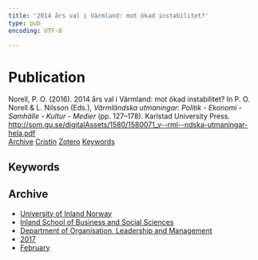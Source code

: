 ```yaml
---
title: '2014 års val i Värmland: mot ökad instabilitet?'
type: pub
encoding: UTF-8

---
```

<h1>Publication</h1>
<article id="csl-bib-container-4QRYQ2BB" class="csl-bib-container">
  <div class="csl-bib-body"> <div class="csl-entry">Norell, P. O. (2016). 2014 års val i Värmland: mot ökad instabilitet? In P. O. Norell &#38; L. Nilsson (Eds.), <i>Värmländska utmaningar: Politik - Ekonomi - Samhälle - Kultur - Medier</i> (pp. 127–178). Karlstad University Press. <a href="http://som.gu.se/digitalAssets/1580/1580071_v--rml--ndska-utmaningar-hela.pdf">http://som.gu.se/digitalAssets/1580/1580071_v--rml--ndska-utmaningar-hela.pdf</a></div> </div>
  <div class="csl-bib-buttons">
    <a href="#taxonomy-article-4QRYQ2BB" alt="archive" class="csl-bib-button">Archive</a>
    <a href="https://app.cristin.no/results/show.jsf?id=1445232" alt="Cristin" class="csl-bib-button">Cristin</a>
    <a href="http://zotero.org/groups/5881554/items/4QRYQ2BB" alt="Zotero" class="csl-bib-button">Zotero</a>
    <a href="#keywords-article-4QRYQ2BB" alt="keywords" class="csl-bib-button">Keywords</a>
  </div>
  <div id="csl-bib-meta-container-4QRYQ2BB"></div>
</article>
<div id="csl-bib-meta-4QRYQ2BB" class="csl-bib-meta">
  <article id="keywords-article-4QRYQ2BB" class="keywords-article">
    <h1>Keywords</h1>
    
  </article>
  <article id="taxonomy-article-4QRYQ2BB" class="taxonomy-article">
    <h1>Archive</h1>
    <ul>
      <li>
        <a href="/en/archive/?key=3DCRN523">University of Inland Norway</a>
      </li>
      <li>
        <a href="/en/archive/?key=DU8Q9LN9">Inland School of Business and Social Sciences</a>
      </li>
      <li>
        <a href="/en/archive/?key=4LUWR3ZM">Department of Organisation, Leadership and Management</a>
      </li>
      <li>
        <a href="/en/archive/?key=KF5I8TQ8">2017</a>
      </li>
      <li>
        <a href="/en/archive/?key=Q5ZAHYMT">February</a>
      </li>
    </ul>
  </article>
</div>
